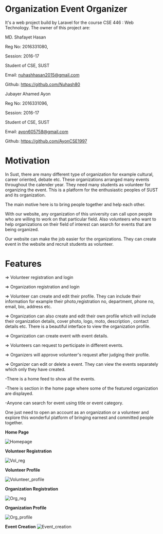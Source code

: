 # Organization Event Organizer
It's a web project build by Laravel for the course CSE 446 : Web Technology. The owner of this project are:

MD. Shafayet Hasan

Reg No: 2016331080,

Session: 2016-17

Student of CSE, SUST

Email: nuhashhasan2015@gmail.com

Github: https://github.com/Nuhash80

Jubayer Ahamed Ayon

Reg No: 2016331096,

Session: 2016-17

Student of CSE, SUST

Email: ayon605758@gmail.com

Github: https://github.com/AyonCSE1997

# Motivation

In Sust, there are many different type of organization for example cultural, career oriented, debate etc. These organizations arranged many events throughout the calender year. They need many students as volunteer for organizing the event. This is a platform for the enthusiastic peoples of SUST and its organization.

The main motive here is to bring people together and help each other.

With our website, any organization of this university can call upon people who are willing to work on that particular field. Also volunteers who want to help organizations on their field of interest can search for events that are being organized.

Our website can make the job easier for the organizations. They can create event in the website and recruit students as volunteer.

# Features
=> Volunteer registration and login

=> Organization registration and login

=> Volunteer can create and edit their profile. They can include their information for example their photo,registration no, department,   phone no, email, bio, address etc.

=> Organization can also create and edit their own profile which will include their organization details, cover photo, logo, moto, description , contact details etc. There is a beautiful interface to view the organization profile.

=> Organization can create event with event details.

=> Volunteers can request to perticipate in different events.

=> Organizers will approve volunteer's request after judging their profile.

=> Organizer can edit or delete a event. They can view the events separately which only they have created.

-There is a home feed to show all the events.

-There is section in the home page where some of the featured organization are displayed.

-Anyone can search for event using title or event category.

One just need to open an account as an organization or a volunteer and explore this wonderful platform of bringing earnest and committed people together.

**Home Page**

![Homepage](https://user-images.githubusercontent.com/79800970/127732724-b478e07c-0784-41b0-956a-95010f89fd08.PNG)



**Volunteer Registration**

![Vol_reg](https://user-images.githubusercontent.com/79800970/127732851-01f5085d-ce5c-4f38-b114-2a50a844c8d3.PNG)



**Volunteer Profile**

![Volunteer_profile](https://user-images.githubusercontent.com/79800970/127732902-9e02d409-f17a-4584-9a69-ae080ea2de0c.PNG)


**Organization Registration**

![Org_reg](https://user-images.githubusercontent.com/79800970/127732947-54a6ce01-1f07-49dd-8f40-c83e6b7803c6.PNG)


**Organization Profile**

![Org_profile](https://user-images.githubusercontent.com/79800970/127732966-a921b35f-493d-4a80-8d7a-b4e08a7f6741.PNG)


**Event Creation**
![Event_creation](https://user-images.githubusercontent.com/79800970/127732989-810cc73b-8f3f-499c-8d29-f63bf035bce3.PNG)



